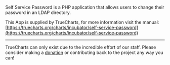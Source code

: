 Self Service Password is a PHP application that allows users to change their password in an LDAP directory.

This App is supplied by TrueCharts, for more information visit the manual: [https://truecharts.org/charts/incubator/self-service-password](https://truecharts.org/charts/incubator/self-service-password)

---

TrueCharts can only exist due to the incredible effort of our staff.
Please consider making a [donation](https://truecharts.org/sponsor) or contributing back to the project any way you can!

